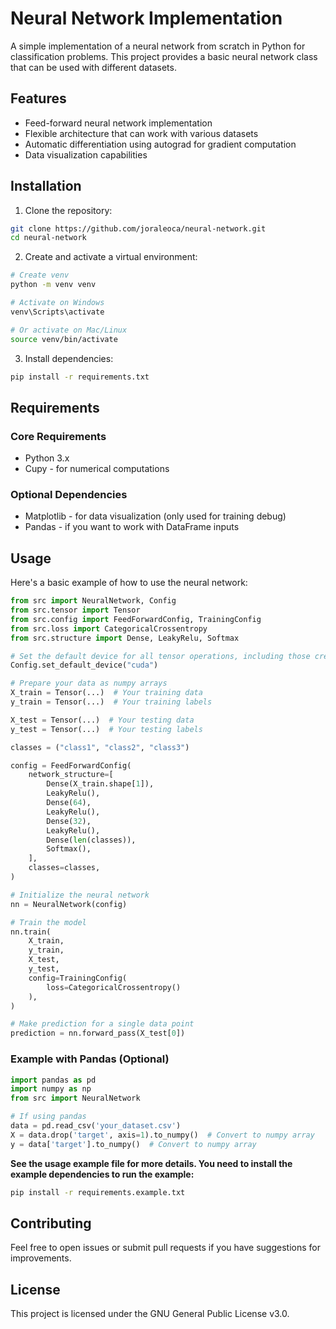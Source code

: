 # Neural Network Implementation

A simple implementation of a neural network from scratch in Python for classification problems. This project provides a basic neural network class that can be used with different datasets.

## Features

- Feed-forward neural network implementation
- Flexible architecture that can work with various datasets
- Automatic differentiation using autograd for gradient computation
- Data visualization capabilities

## Installation

1. Clone the repository:
```bash
git clone https://github.com/joraleoca/neural-network.git
cd neural-network
```

2. Create and activate a virtual environment:
```bash
# Create venv
python -m venv venv

# Activate on Windows
venv\Scripts\activate

# Or activate on Mac/Linux
source venv/bin/activate
```

3. Install dependencies:
```bash
pip install -r requirements.txt
```

## Requirements
### Core Requirements
- Python 3.x
- Cupy - for numerical computations

### Optional Dependencies
- Matplotlib - for data visualization (only used for training debug)
- Pandas - if you want to work with DataFrame inputs

## Usage

Here's a basic example of how to use the neural network:

```python
from src import NeuralNetwork, Config
from src.tensor import Tensor
from src.config import FeedForwardConfig, TrainingConfig
from src.loss import CategoricalCrossentropy
from src.structure import Dense, LeakyRelu, Softmax

# Set the default device for all tensor operations, including those created internally by the neural network
Config.set_default_device("cuda")

# Prepare your data as numpy arrays
X_train = Tensor(...)  # Your training data
y_train = Tensor(...)  # Your training labels

X_test = Tensor(...)  # Your testing data
y_test = Tensor(...)  # Your testing labels

classes = ("class1", "class2", "class3")

config = FeedForwardConfig(
    network_structure=[
        Dense(X_train.shape[1]), 
        LeakyRelu(),
        Dense(64),
        LeakyRelu(),
        Dense(32),
        LeakyRelu(),
        Dense(len(classes)),
        Softmax(),
    ],
    classes=classes,
)

# Initialize the neural network
nn = NeuralNetwork(config)

# Train the model
nn.train(
    X_train,
    y_train,
    X_test,
    y_test,
    config=TrainingConfig(
        loss=CategoricalCrossentropy()
    ),
)

# Make prediction for a single data point
prediction = nn.forward_pass(X_test[0])
```

### Example with Pandas (Optional)
```python
import pandas as pd
import numpy as np
from src import NeuralNetwork

# If using pandas
data = pd.read_csv('your_dataset.csv')
X = data.drop('target', axis=1).to_numpy()  # Convert to numpy array
y = data['target'].to_numpy()  # Convert to numpy array
```

**See the usage example file for more details. You need to install the example dependencies to run the example:**

```bash
pip install -r requirements.example.txt
```

## Contributing

Feel free to open issues or submit pull requests if you have suggestions for improvements.

## License

This project is licensed under the GNU General Public License v3.0.
